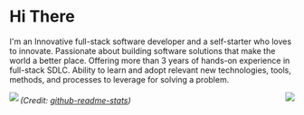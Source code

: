 # Hi There

I'm an Innovative full-stack software developer and a self-starter who loves to innovate. Passionate about building software solutions that make the world a better place. Offering more than 3 years of hands-on experience in full-stack SDLC. Ability to learn and adopt relevant new technologies, tools, methods, and processes to leverage for solving a problem.

<img align="left" src="https://github-readme-stats.vercel.app/api?username=abhinav098&show_icons=true&theme=gruvbox" />

<img align="right" src="https://github-readme-stats.vercel.app/api/top-langs/?username=abhinav098&layout=compact&theme=gruvbox&langs_count=8" />

###### *(Credit: [github-readme-stats](https://github.com/anuraghazra/github-readme-stats))*
